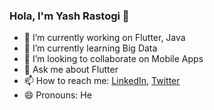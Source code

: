 ### Hola, I'm Yash Rastogi 👋


- 🔭 I’m currently working on Flutter, Java
- 🌱 I’m currently learning Big Data
- 👯 I’m looking to collaborate on Mobile Apps
- 💬 Ask me about Flutter
- 📫 How to reach me: [LinkedIn](https://www.linkedin.com/in/yash-rastogi/), [Twitter](https://twitter.com/yash__rastogi)
- 😄 Pronouns: He


<!-- <img src = "https://github-readme-stats.vercel.app/api?username=yashrastogi11&show_icons=true&title_color=ffffff&icon_color=bb2acf&text_color=daf7dc&bg_color=151515"> -->
